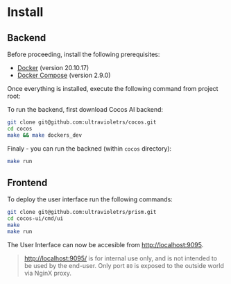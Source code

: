 # Install

## Backend

Before proceeding, install the following prerequisites:

- [Docker](https://docs.docker.com/install/) (version 20.10.17)
- [Docker Compose](https://docs.docker.com/compose/install/) (version 2.9.0)

Once everything is installed, execute the following command from project root:

To run the backend, first download Cocos AI backend:

```bash
git clone git@github.com:ultravioletrs/cocos.git
cd cocos
make && make dockers_dev
```

Finaly - you can run the backned (within `cocos` directory):

```bash
make run
```

## Frontend

To deploy the user interface run the following commands:

```bash
git clone git@github.com:ultravioletrs/prism.git
cd cocos-ui/cmd/ui
make
make run
```

The User Interface can now be accesible from [http://localhost:9095](http://localhost:9090/).

> [http://localhost:9095/](http://localhost/9090) is for internal use only, and is not intended to be used by the end-user.
> Only port `80` is exposed to the outside world via NginX proxy.

